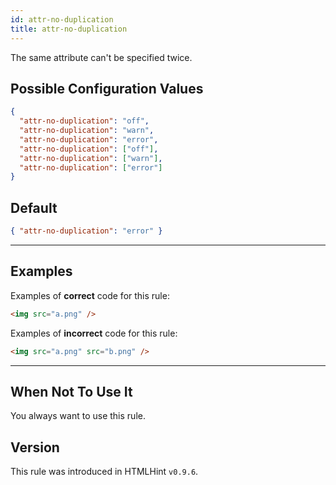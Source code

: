 ```yaml
---
id: attr-no-duplication
title: attr-no-duplication
---
```


The same attribute can't be specified twice.

## Possible Configuration Values

```json
{
  "attr-no-duplication": "off",
  "attr-no-duplication": "warn",
  "attr-no-duplication": "error",
  "attr-no-duplication": ["off"],
  "attr-no-duplication": ["warn"],
  "attr-no-duplication": ["error"]
}
```

## Default

```json
{ "attr-no-duplication": "error" }
```

---

## Examples

Examples of **correct** code for this rule:

<!-- prettier-ignore -->
```html
<img src="a.png" />
```

Examples of **incorrect** code for this rule:

<!-- prettier-ignore -->
```html
<img src="a.png" src="b.png" />
```

---

## When Not To Use It

You always want to use this rule.

## Version

This rule was introduced in HTMLHint `v0.9.6`.
